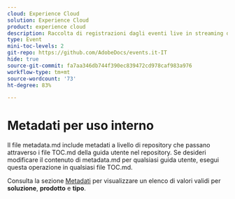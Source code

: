 ```yaml
---
cloud: Experience Cloud
solution: Experience Cloud
product: experience cloud
description: Raccolta di registrazioni dagli eventi live in streaming dell’Adobe.
type: Event
mini-toc-levels: 2
git-repo: https://github.com/AdobeDocs/events.it-IT
hide: true
source-git-commit: fa7aa346db744f390ec839472cd978caf983a976
workflow-type: tm+mt
source-wordcount: '73'
ht-degree: 83%

---
```



# Metadati per uso interno

Il file metadata.md include metadati a livello di repository che passano attraverso i file TOC.md della guida utente nel repository. Se desideri modificare il contenuto di metadata.md per qualsiasi guida utente, esegui questa operazione in qualsiasi file TOC.md.

Consulta la sezione [Metadati](https://experienceleague.adobe.com/docs/authoring-guide-exl/using/editing/user-guide-setup/metadata.html?lang=it) per visualizzare un elenco di valori validi per **soluzione**, **prodotto** e **tipo**.
